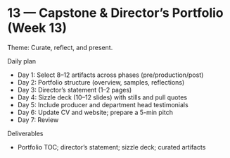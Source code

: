 # 13 — Capstone & Director’s Portfolio (Week 13)

Theme: Curate, reflect, and present.

Daily plan
- Day 1: Select 8–12 artifacts across phases (pre/production/post)
- Day 2: Portfolio structure (overview, samples, reflections)
- Day 3: Director’s statement (1–2 pages)
- Day 4: Sizzle deck (10–12 slides) with stills and pull quotes
- Day 5: Include producer and department head testimonials
- Day 6: Update CV and website; prepare a 5-min pitch
- Day 7: Review

Deliverables
- Portfolio TOC; director’s statement; sizzle deck; curated artifacts
